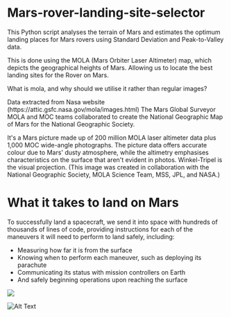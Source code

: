 # Mars-rover-landing-site-selector
<p> This Python script analyses the terrain of Mars and estimates the optimum landing places for Mars rovers using Standard Deviation and Peak-to-Valley data. </p>
<p>
This is done using the MOLA (Mars Orbiter Laser Altimeter) map, which depicts the geographical heights of Mars. Allowing us to locate the best landing sites for the Rover on Mars. </p>
<p>
What is mola, and why should we utilise it rather than regular images?
</p>
<p>Data extracted from Nasa website (https://attic.gsfc.nasa.gov/mola/images.html)
The Mars Global Surveyor MOLA and MOC teams collaborated to create the National Geographic Map of Mars for the National Geographic Society.

It's a Mars picture made up of 200 million MOLA laser altimeter data plus 1,000 MOC wide-angle photographs.
The picture data offers accurate colour due to Mars' dusty atmosphere, while the altimetry emphasises characteristics on the surface that aren't evident in photos.
Winkel-Tripel is the visual projection. (This image was created in collaboration with the National Geographic Society, MOLA Science Team, MSS, JPL, and NASA.) </p>

# What it takes to land on Mars
To successfully land a spacecraft, we send it into space with hundreds of thousands of lines of code, providing instructions for each of the maneuvers it will need to perform to land safely, including:
<ul>
<li>Measuring how far it is from the surface
<li>Knowing when to perform each maneuver, such as deploying its parachute
<li>Communicating its status with mission controllers on Earth
<li>And safely beginning operations upon reaching the surface
</ul>
<a><img src ="https://imagecache.jpl.nasa.gov/images/edu/activities/codingedl_step1-640x350.jpg"></a></br>
  

![Alt Text](https://www.jpl.nasa.gov/edu/images/activities/codingedl_step4.gif)
